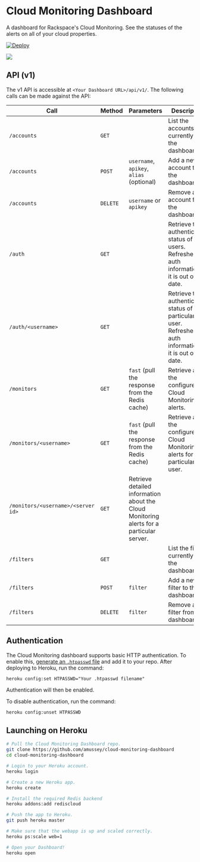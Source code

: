 # Cloud Monitoring Dashboard

A dashboard for Rackspace's Cloud Monitoring.   See the statuses of the alerts on all of your cloud properties.

[![Deploy](https://www.herokucdn.com/deploy/button.png)](https://heroku.com/deploy?template=https://github.com/amussey/cloud-monitoring-dashboard)

![](https://raw.githubusercontent.com/amussey/cloud-monitoring-dashboard/master/static/images/screenshot-dashboard.png)


## API (v1)

The v1 API is accessible at `<Your Dashboard URL>/api/v1/`.  The following calls can be made against the API:

| Call | Method | Parameters | Description |
|------|--------|--------|--------|
| `/accounts`            | `GET`    |                                          | List the accounts currently on the dashboard. |
| `/accounts`            | `POST`   | `username`, `apikey`, `alias` (optional) | Add a new account to the dashboard. |
| `/accounts`            | `DELETE` | `username` or `apikey`                   | Remove an account from the dashboard. |
| `/auth`                | `GET`    |                                          | Retrieve the authentication status of all users.  Refreshes the auth information if it is out of date. |
| `/auth/<username>`     | `GET`    |                                          | Retrieve the authentication status of a particular user.  Refreshes the auth information if it is out of date. |
| `/monitors`            | `GET`    | `fast` (pull the response from the Redis cache) | Retrieve all of the configured Cloud Monitoring alerts. |
| `/monitors/<username>` | `GET`    | `fast` (pull the response from the Redis cache) | Retrieve all of the configured Cloud Monitoring alerts for a particular user. |
| `/monitors/<username>/<server id>`| `GET`                                    | Retrieve detailed information about the Cloud Monitoring alerts for a particular server. |
| `/filters`             | `GET`    |                                          | List the filters currently on the dashboard. |
| `/filters`             | `POST`   | `filter`                                 | Add a new filter to the dashboard. |
| `/filters`             | `DELETE` | `filter`                                 | Remove a filter from the dashboard. |


## Authentication

The Cloud Monitoring dashboard supports basic HTTP authentication.  To enable this, [generate an `.htpasswd` file](http://httpd.apache.org/docs/2.2/programs/htpasswd.html) and add it to your repo.  After deploying to Heroku, run the command:

```
heroku config:set HTPASSWD="Your .htpasswd filename"
```

Authentication will then be enabled.

To disable authentication, run the command:

```
heroku config:unset HTPASSWD
```


## Launching on Heroku

```bash
# Pull the Cloud Monitoring Dashboard repo.
git clone https://github.com/amussey/cloud-monitoring-dashboard
cd cloud-monitoring-dashboard

# Login to your Heroku account.
heroku login

# Create a new Heroku app.
heroku create

# Install the required Redis backend
heroku addons:add rediscloud

# Push the app to Heroku.
git push heroku master

# Make sure that the webapp is up and scaled correctly.
heroku ps:scale web=1

# Open your Dashboard!
heroku open
```
